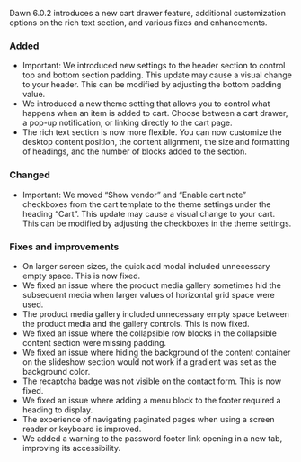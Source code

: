 Dawn 6.0.2 introduces a new cart drawer feature, additional customization options on the rich text section, and various fixes and enhancements.

### Added
- Important: We introduced new settings to the header section to control top and bottom section padding. This update may cause a visual change to your header. This can be modified by adjusting the bottom padding value.
- We introduced a new theme setting that allows you to control what happens when an item is added to cart. Choose between a cart drawer, a pop-up notification, or linking directly to the cart page.
- The rich text section is now more flexible. You can now customize the desktop content position, the content alignment, the size and formatting of headings, and the number of blocks added to the section.

### Changed

- Important: We moved “Show vendor” and “Enable cart note” checkboxes from the cart template to the theme settings under the heading “Cart”.  This update may cause a visual change to your cart. This can be modified by adjusting the checkboxes in the theme settings.

### Fixes and improvements

- On larger screen sizes, the quick add modal included unnecessary empty space. This is now fixed.
- We fixed an issue where the product media gallery sometimes hid the subsequent media when larger values of horizontal grid space were used.
- The product media gallery included unnecessary empty space between the product media and the gallery controls. This is now fixed.
- We fixed an issue where the collapsible row blocks in the collapsible content section were missing padding.
- We fixed an issue where hiding the background of the content container on the slideshow section would not work if a gradient was set as the background color.
- The recaptcha badge was not visible on the contact form. This is now fixed.
- We fixed an issue where adding a menu block to the footer required a heading to display.
- The experience of navigating paginated pages when using a screen reader or keyboard is improved.
- We added a warning to the password footer link opening in a new tab, improving its accessibility.
